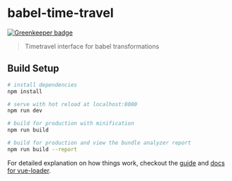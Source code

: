 # babel-time-travel

[![Greenkeeper badge](https://badges.greenkeeper.io/boopathi/babel-time-travel.svg)](https://greenkeeper.io/)

> Timetravel interface for babel transformations

## Build Setup

``` bash
# install dependencies
npm install

# serve with hot reload at localhost:8080
npm run dev

# build for production with minification
npm run build

# build for production and view the bundle analyzer report
npm run build --report
```

For detailed explanation on how things work, checkout the [guide](http://vuejs-templates.github.io/webpack/) and [docs for vue-loader](http://vuejs.github.io/vue-loader).
